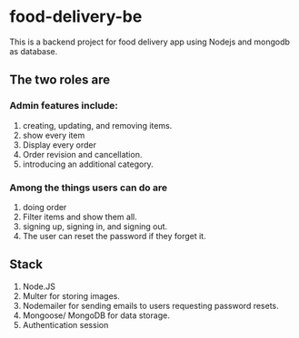 # food-delivery-be
This is a backend project for food delivery app using Nodejs and mongodb as database. 

## The two roles are
### Admin features include:
1. creating, updating, and removing items.
2. show every item
3. Display every order
4. Order revision and cancellation.
5. introducing an additional category.

###  Among the things users can do are
1. doing order
2. Filter items and show them all.
3. signing up, signing in, and signing out.
4. The user can reset the password if they forget it.

## Stack
1. Node.JS
2. Multer for storing images.
3. Nodemailer for sending emails to users requesting password resets.
4. Mongoose/ MongoDB for data storage.
5. Authentication session
